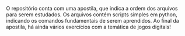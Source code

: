 O repositório conta com uma apostila, que indica a ordem dos arquivos para serem estudados.
Os arquivos contém scripts simples em python, indicando os comandos fundamentais de serem aprendidos.
Ao final da apostila, há ainda vários exercícios com a temática de jogos digitais!
